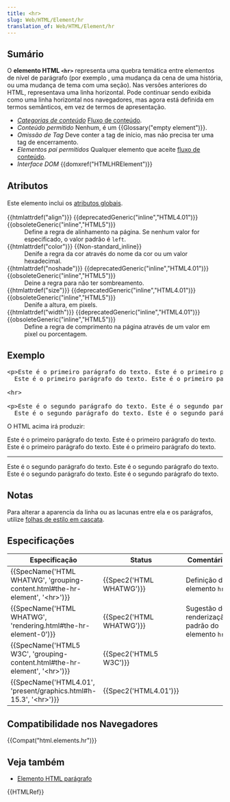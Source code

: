```yaml
---
title: <hr>
slug: Web/HTML/Element/hr
translation_of: Web/HTML/Element/hr
---
```

<h2 id="Sumário">Sumário</h2>

<p>O <strong>elemento HTML <code>&lt;hr&gt;</code></strong> representa uma quebra temática entre elementos de nível de parágrafo (por exemplo , uma mudança da cena de uma história, ou uma mudança de tema com uma seção). Nas versões anteriores do HTML, representava uma linha horizontal. Pode continuar sendo exibida como uma linha horizontal nos navegadores, mas agora está definida em termos semânticos, em vez de termos de apresentação.</p>

<ul>
 <li><dfn><a href="/en-US/docs/HTML/Content_categories" title="HTML/Content_categories">Categorias de conteúdo</a></dfn> <a href="/en-US/docs/HTML/Content_categories#Flow_content" title="HTML/Content categories#Flow content">Fluxo de conteúdo</a>.</li>
 <li><dfn>Conteúdo permitido</dfn> Nenhum, é um {{Glossary("empty element")}}.</li>
 <li><dfn>Omissão de Tag</dfn> Deve conter a tag de início, mas não precisa ter uma tag de encerramento.</li>
 <li><dfn>Elementos pai permitidos</dfn> Qualquer elemento que aceite <a href="/en-US/docs/HTML/Content_categories#Flow_content" title="HTML/Content categories#Flow content">fluxo de conteúdo</a>.</li>
 <li><dfn>Interface DOM</dfn> {{domxref("HTMLHRElement")}}</li>
</ul>

<h2 id="Atributos">Atributos</h2>

<p><span style="line-height: 21px;">Este elemento inclui os </span><a href="https://developer.mozilla.org/en-US/docs/HTML/Global_attributes" style="line-height: 21px;" title="HTML/Global attributes">atributos globais</a><span style="line-height: 21px;">.</span></p>

<dl>
 <dt>{{htmlattrdef("align")}} {{deprecatedGeneric("inline","HTML4.01")}} {{obsoleteGeneric("inline","HTML5")}}</dt>
 <dd>Define a regra de alinhamento na página. Se nenhum valor for especificado, o valor padrão é <code>left</code>.</dd>
 <dt>{{htmlattrdef("color")}} {{Non-standard_inline}}</dt>
 <dd>Denife a regra da cor através do nome da cor ou um valor hexadecimal.</dd>
 <dt>{{htmlattrdef("noshade")}} {{deprecatedGeneric("inline","HTML4.01")}} {{obsoleteGeneric("inline","HTML5")}}</dt>
 <dd>Deine a regra para não ter sombreamento.</dd>
 <dt>{{htmlattrdef("size")}} {{deprecatedGeneric("inline","HTML4.01")}} {{obsoleteGeneric("inline","HTML5")}}</dt>
 <dd>Denife a altura, em pixels.</dd>
 <dt>{{htmlattrdef("width")}} {{deprecatedGeneric("inline","HTML4.01")}} {{obsoleteGeneric("inline","HTML5")}}</dt>
 <dd>Define a regra de comprimento na página através de um valor em pixel ou porcentagem.</dd>
</dl>

<h2 id="Exemplo">Exemplo</h2>

<pre class="brush: html">&lt;p&gt;Este é o primeiro parágrafo do texto. Este é o primeiro parágrafo do texto.
  Este é o primeiro parágrafo do texto. Este é o primeiro parágrafo do texto.&lt;/p&gt;

&lt;hr&gt;

&lt;p&gt;Este é o segundo parágrafo do texto. Este é o segundo parágrafo do texto.
  Este é o segundo parágrafo do texto. Este é o segundo parágrafo do texto.&lt;/p&gt;
</pre>

<p>O HTML acima irá produzir:</p>

<p>Este é o primeiro parágrafo do texto. Este é o primeiro parágrafo do texto. Este é o primeiro parágrafo do texto. Este é o primeiro parágrafo do texto.</p>

<hr>
<p>Este é o segundo parágrafo do texto. Este é o segundo parágrafo do texto. Este é o segundo parágrafo do texto. Este é o segundo parágrafo do texto.</p>

<h2 id="Notas">Notas</h2>

<p>Para alterar a aparencia da linha ou as lacunas entre ela e os parágrafos, utilize <a href="/en-US/docs/CSS" title="CSS">folhas de estilo em cascata</a>.</p>

<h2 id="Specifications" name="Specifications">Especificações</h2>

<table class="standard-table">
 <thead>
  <tr>
   <th scope="col">Especificação</th>
   <th scope="col">Status</th>
   <th scope="col">Comentário</th>
  </tr>
 </thead>
 <tbody>
  <tr>
   <td>{{SpecName('HTML WHATWG', 'grouping-content.html#the-hr-element', '&lt;hr&gt;')}}</td>
   <td>{{Spec2('HTML WHATWG')}}</td>
   <td>Definição do elemento <code>hr</code></td>
  </tr>
  <tr>
   <td>{{SpecName('HTML WHATWG', 'rendering.html#the-hr-element-0')}}</td>
   <td>{{Spec2('HTML WHATWG')}}</td>
   <td>Sugestão de renderização padrão do elemento <code>hr</code></td>
  </tr>
  <tr>
   <td>{{SpecName('HTML5 W3C', 'grouping-content.html#the-hr-element', '&lt;hr&gt;')}}</td>
   <td>{{Spec2('HTML5 W3C')}}</td>
   <td> </td>
  </tr>
  <tr>
   <td>{{SpecName('HTML4.01', 'present/graphics.html#h-15.3', '&lt;hr&gt;')}}</td>
   <td>{{Spec2('HTML4.01')}}</td>
   <td> </td>
  </tr>
 </tbody>
</table>

<h2 id="Browser_compatibility" name="Browser_compatibility">Compatibilidade nos Navegadores</h2>

{{Compat("html.elements.hr")}}

<h2 id="sect1"> </h2>

<h2 id="Veja_também">Veja também</h2>

<ul>
 <li><a href="/en-US/docs/HTML/Element/p" title="HTML/Element/p">Elemento HTML parágrafo</a></li>
</ul>

<div>{{HTMLRef}}</div>
